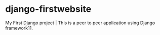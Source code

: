 # django-firstwebsite
My First Django project | 
This is a peer to peer application using Django framework11.

